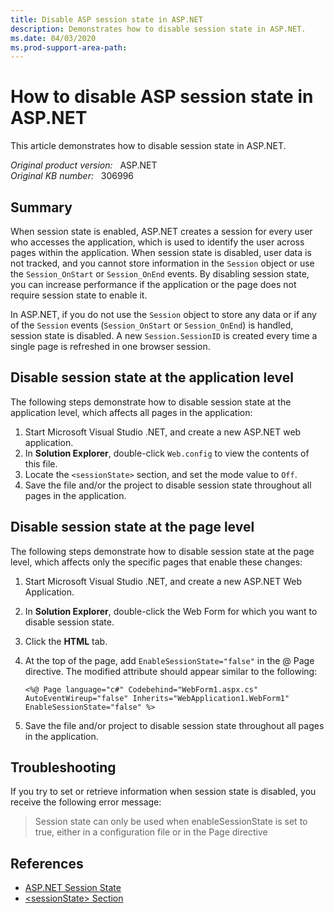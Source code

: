 ```yaml
---
title: Disable ASP session state in ASP.NET
description: Demonstrates how to disable session state in ASP.NET.
ms.date: 04/03/2020
ms.prod-support-area-path:
---
```

# How to disable ASP session state in ASP.NET  

This article demonstrates how to disable session state in ASP.NET.

_Original product version:_ &nbsp; ASP.NET  
_Original KB number:_ &nbsp; 306996

## Summary

When session state is enabled, ASP.NET creates a session for every user who accesses the application, which is used to identify the user across pages within the application. When session state is disabled, user data is not tracked, and you cannot store information in the `Session` object or use the `Session_OnStart` or `Session_OnEnd` events. By disabling session state, you can increase performance if the application or the page does not require session state to enable it.

In ASP.NET, if you do not use the `Session` object to store any data or if any of the `Session` events (`Session_OnStart` or `Session_OnEnd`) is handled, session state is disabled. A new `Session.SessionID` is created every time a single page is refreshed in one browser session.

## Disable session state at the application level

The following steps demonstrate how to disable session state at the application level, which affects all pages in the application:

1. Start Microsoft Visual Studio .NET, and create a new ASP.NET web application.
2. In **Solution Explorer**, double-click `Web.config` to view the contents of this file.
3. Locate the `<sessionState>` section, and set the mode value to `Off`.
4. Save the file and/or the project to disable session state throughout all pages in the application.

## Disable session state at the page level

The following steps demonstrate how to disable session state at the page level, which affects only the specific pages that enable these changes:

1. Start Microsoft Visual Studio .NET, and create a new ASP.NET Web Application.
2. In **Solution Explorer**, double-click the Web Form for which you want to disable session state.
3. Click the **HTML** tab.
4. At the top of the page, add `EnableSessionState="false"` in the @ Page directive. The modified attribute should appear similar to the following:

    ```aspx-csharp
    <%@ Page language="c#" Codebehind="WebForm1.aspx.cs"
    AutoEventWireup="false" Inherits="WebApplication1.WebForm1"
    EnableSessionState="false" %>
    ```

5. Save the file and/or project to disable session state throughout all pages in the application.

## Troubleshooting

If you try to set or retrieve information when session state is disabled, you receive the following error message:

> Session state can only be used when enableSessionState is set to true, either in a configuration file or in the Page directive

## References

- [ASP.NET Session State](/previous-versions/dotnet/articles/ms972429(v=msdn.10))
- [\<sessionState> Section](https://msdn2.microsoft.com/library/h6bb9cz9%28vs.71%29.aspx)
